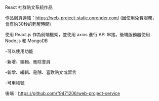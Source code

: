React 社群貼文系統作品 

作品網頁連結：https://web-project-static.onrender.com/
(因使用免費服務，會有約30秒的甦醒時間)

使用 React.js 作為前端框架，並使用 axios 進行 API 串接。後端服務器使用 Node.js 和 MongoDB

-可以使用功能

-新增、編輯、刪除會員

-新增、編輯、刪除、喜歡貼文或留言

-可用帳號

後端：https://github.com/f9471206/web-project-service
